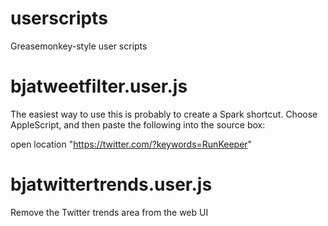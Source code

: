 userscripts
===========

Greasemonkey-style user scripts


bjatweetfilter.user.js
======================
The easiest way to use this is probably to create a Spark
shortcut. Choose AppleScript, and then paste the following into the
source box:

open location "https://twitter.com/?keywords=RunKeeper"


bjatwittertrends.user.js
========================
Remove the Twitter trends area from the web UI
